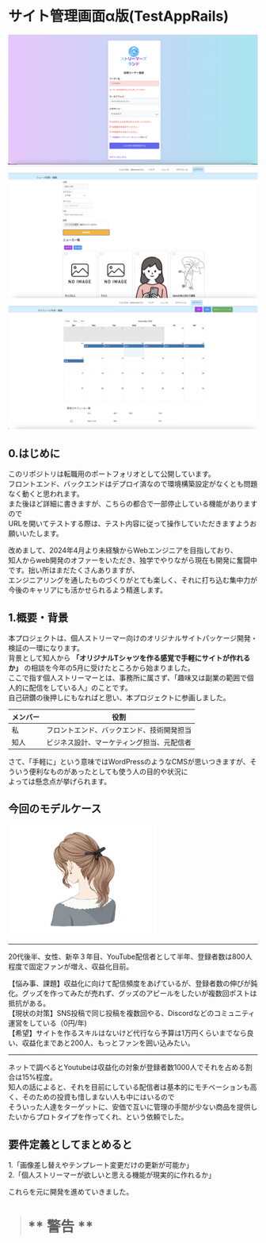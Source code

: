 # サイト管理画面α版(TestAppRails)
![イメージ](image01.png)
![イメージ](image02.png)
![イメージ](image03.png)

## 0.はじめに  
このリポジトリは転職用のポートフォリオとして公開しています。  
フロントエンド、バックエンドはデプロイ済なので環境構築設定がなくとも問題なく動くと思われます。   
また後ほど詳細に書きますが、こちらの都合で一部停止している機能がありますので  
URLを開いてテストする際は、テスト内容に従って操作していただきますようお願いいたします。  

改めまして、2024年4月より未経験からWebエンジニアを目指しており、  
知人からweb開発のオファーをいただき、独学でやりながら現在も開発に奮闘中です。拙い所はまだたくさんありますが、  
エンジニアリングを通したものづくりがとても楽しく、それに打ち込む集中力が今後のキャリアにも活かせられるよう精進します。    
## 1.概要・背景  
本プロジェクトは、個人ストリーマー向けのオリジナルサイトパッケージ開発・検証の一環になります。  
背景として知人から **「オリジナルTシャツを作る感覚で手軽にサイトが作れるか」** の相談を今年の5月に受けたところから始まりました。  
ここで指す個人ストリーマーとは、事務所に属さず、「趣味又は副業の範囲で個人的に配信をしている人」のことです。   
自己研鑽の後押しにもなればと思い、本プロジェクトに参画しました。

| メンバー | 役割 |
| -------- | ---- |
| 私       | フロントエンド、バックエンド、技術開発担当 |
| 知人     | ビジネス設計、マーケティング担当、元配信者 |

さて、「手軽に」という意味ではWordPressのようなCMSが思いつきますが、そういう便利なものがあったとしても使う人の目的や状況に  
よっては懸念点が挙げられます。

## 今回のモデルケース

<img src="22621521.png" alt="画像" width="300"><br>
___
20代後半、女性、新卒３年目、YouTube配信者として半年、登録者数は800人程度で固定ファンが増え、収益化目前。 
        
【悩み事、課題】収益化に向けて配信頻度をあげているが、登録者数の伸びが鈍化。グッズを作ってみたが売れず、グッズのアピールをしたいが複数回ポストは抵抗がある。  
【現状の対策】SNS投稿で同じ投稿を複数回やる、Discordなどのコミュニティ運営をしている（0円/年)  
【希望】サイトを作るスキルはないけど代行なら予算は1万円くらいまでなら良い、収益化まであと200人、もっとファンを囲い込みたい。 
___

ネットで調べるとYoutubeは収益化の対象が登録者数1000人でそれを占める割合は15%程度。  
知人の話によると、それを目前にしている配信者は基本的にモチベーションも高く、そのための投資も惜しまない人も中にはいるので  
そういった人達をターゲットに、安価で互いに管理の手間が少ない商品を提供したいからプロトタイプを作ってくれ、という依頼でした。  

## 要件定義としてまとめると  
1.「画像差し替えやテンプレート変更だけの更新が可能か」  
2.「個人ストリーマーが欲しいと思える機能が現実的に作れるか」  

これらを元に開発を進めていきました。  
> # ** 警告 **  




